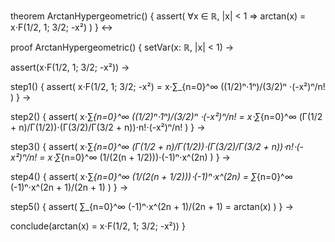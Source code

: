 theorem ArctanHypergeometric() {
  assert(
    ∀x ∈ ℝ, |x| < 1 ⇒ 
    arctan(x) = x⋅F(1/2, 1; 3/2; -x²)
  )
} ↔

proof ArctanHypergeometric() {
  setVar(x: ℝ, |x| < 1) →
  
  assert(x⋅F(1/2, 1; 3/2; -x²)) →
  
  step1() {
    assert(
      x⋅F(1/2, 1; 3/2; -x²) = 
      x⋅∑_{n=0}^∞ ((1/2)ⁿ⋅1ⁿ)/(3/2)ⁿ ⋅(-x²)ⁿ/n!
    )
  } →
  
  step2() {
    assert(
      x⋅∑_{n=0}^∞ ((1/2)ⁿ⋅1ⁿ)/(3/2)ⁿ ⋅(-x²)ⁿ/n! =
      x⋅∑_{n=0}^∞ (Γ(1/2 + n)/Γ(1/2))⋅(Γ(3/2)/Γ(3/2 + n))⋅n!⋅(-x²)ⁿ/n!
    )
  } →
  
  step3() {
    assert(
      x⋅∑_{n=0}^∞ (Γ(1/2 + n)/Γ(1/2))⋅(Γ(3/2)/Γ(3/2 + n))⋅n!⋅(-x²)ⁿ/n! =
      x⋅∑_{n=0}^∞ (1/(2(n + 1/2)))⋅(-1)ⁿ⋅x^(2n)
    )
  } →
  
  step4() {
    assert(
      x⋅∑_{n=0}^∞ (1/(2(n + 1/2)))⋅(-1)ⁿ⋅x^(2n) =
      ∑_{n=0}^∞ (-1)ⁿ⋅x^(2n + 1)/(2n + 1)
    )
  } →
  
  step5() {
    assert(
      ∑_{n=0}^∞ (-1)ⁿ⋅x^(2n + 1)/(2n + 1) = arctan(x)
    )
  } →
  
  conclude(arctan(x) = x⋅F(1/2, 1; 3/2; -x²))
}